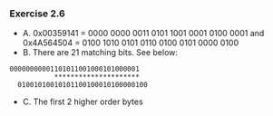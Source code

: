 ### Exercise 2.6
- A. 0x00359141 = 0000 0000 0011 0101 1001 0001 0100 0001 and 0x4A564504 = 0100 1010 0101 0110 0100 0101 0000 0100
- B. There are 21 matching bits. See below:
```
00000000001101011001000101000001
           *********************
  01001010010101100100010100000100
```
- C. The first 2 higher order bytes





